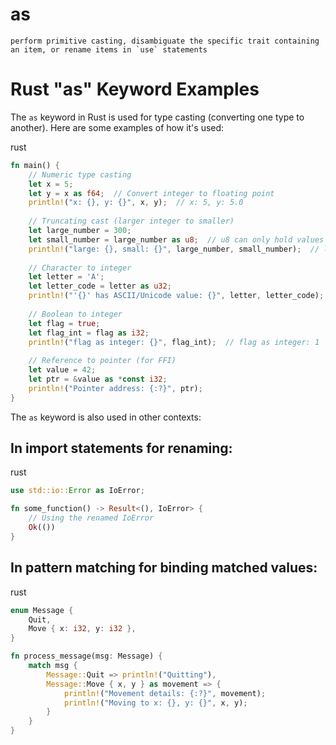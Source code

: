 # as 
	perform primitive casting, disambiguate the specific trait containing an item, or rename items in `use` statements

# Rust "as" Keyword Examples

The `as` keyword in Rust is used for type casting (converting one type to another). Here are some examples of how it's used:

rust

```rust
fn main() {
    // Numeric type casting
    let x = 5;
    let y = x as f64;  // Convert integer to floating point
    println!("x: {}, y: {}", x, y);  // x: 5, y: 5.0
    
    // Truncating cast (larger integer to smaller)
    let large_number = 300;
    let small_number = large_number as u8;  // u8 can only hold values 0-255
    println!("large: {}, small: {}", large_number, small_number);  // large: 300, small: 44 (truncated)
    
    // Character to integer
    let letter = 'A';
    let letter_code = letter as u32;
    println!("'{}' has ASCII/Unicode value: {}", letter, letter_code);  // 'A' has ASCII/Unicode value: 65
    
    // Boolean to integer
    let flag = true;
    let flag_int = flag as i32;
    println!("flag as integer: {}", flag_int);  // flag as integer: 1
    
    // Reference to pointer (for FFI)
    let value = 42;
    let ptr = &value as *const i32;
    println!("Pointer address: {:?}", ptr);
}
```

The `as` keyword is also used in other contexts:

## In import statements for renaming:

rust

```rust
use std::io::Error as IoError;

fn some_function() -> Result<(), IoError> {
    // Using the renamed IoError
    Ok(())
}
```

## In pattern matching for binding matched values:

rust

```rust
enum Message {
    Quit,
    Move { x: i32, y: i32 },
}

fn process_message(msg: Message) {
    match msg {
        Message::Quit => println!("Quitting"),
        Message::Move { x, y } as movement => {
            println!("Movement details: {:?}", movement);
            println!("Moving to x: {}, y: {}", x, y);
        }
    }
}
```